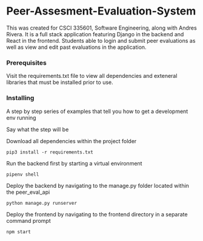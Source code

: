 # Peer-Assesment-Evaluation-System

This was created for CSCI 335601, Software Engineering, along with Andres Rivera. It is a 
full stack application featuring Django in the backend and React in the frontend. Students able to 
login and submit peer evaluations as well as view and edit past evaluations in the application.

### Prerequisites

Visit the requirements.txt file to view all dependencies and exteneral libraries that must be installed prior to use.

### Installing

A step by step series of examples that tell you how to get a development env running

Say what the step will be

Download all dependencies within the project folder

```
pip3 install -r requirements.txt
```

Run the backend first by starting a virtual environment

```
pipenv shell
```

Deploy the backend by navigating to the manage.py folder located within the peer_eval_api

```
python manage.py runserver
```

Deploy the frontend by navigating to the frontend directory in a separate command prompt

```
npm start
```
